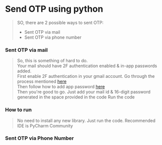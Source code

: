 # Send OTP using python

> SO, there are 2 possible ways to sent OTP:
> - Sent OTP via mail
> - Sent OTP via phone number

### Sent OTP via mail

> So, this is something of hard to do.  
> Your mail should have 2F authentication enabled & in-app passwords added.  
> First enable 2F authentication in your gmail account. Go through the process mentioned [here]()  
> Then follow how to add app password [here](https://support.google.com/accounts/answer/185833?hl=en)  
> Then you're good to go. Just add your mail id & 16-digit password generated in the space provided in the code
> Run the code

### How to run

> No need to install any new library. Just run the code.
> Recommended IDE is PyCharm Community  


### Sent OTP via Phone Number






### 